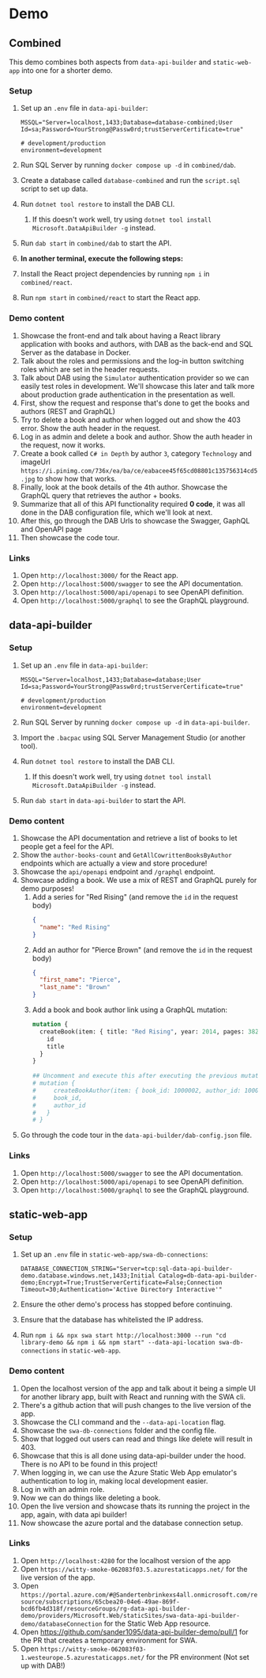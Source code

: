 # Demo

## Combined
This demo combines both aspects from `data-api-builder` and `static-web-app` into one for a shorter demo.

### Setup
1. Set up an `.env` file in `data-api-builder`:

    ```
    MSSQL="Server=localhost,1433;Database=database-combined;User Id=sa;Password=YourStrong@Passw0rd;trustServerCertificate=true"

    # development/production
    environment=development
    ```
2. Run SQL Server by running `docker compose up -d` in `combined/dab`.
3. Create a database called `database-combined` and run the `script.sql` script to set up data.
4. Run `dotnet tool restore` to install the DAB CLI.
   1. If this doesn't work well, try using `dotnet tool install Microsoft.DataApiBuilder -g` instead.
5. Run `dab start` in `combined/dab` to start the API.
6. **In another terminal, execute the following steps:**
7. Install the React project dependencies by running `npm i` in `combined/react`.
8. Run `npm start` in `combined/react` to start the React app.

### Demo content
1. Showcase the front-end and talk about having a React library application with books and authors, with DAB as the back-end and SQL Server as the database in Docker.
2. Talk about the roles and permissions and the log-in button switching roles which are set in the header requests.
3. Talk about DAB using the `Simulator` authentication provider so we can easily test roles in development. We'll showcase this later and talk more about production grade authentication in the presentation as well.
4. First, show the request and response that's done to get the books and authors (REST and GraphQL)
5. Try to delete a book and author when logged out and show the 403 error. Show the auth header in the request.
6. Log in as admin and delete a book and author. Show the auth header in the request, now it works.
7. Create a book called `C# in Depth` by author `3`, category `Technology` and imageUrl `https://i.pinimg.com/736x/ea/ba/ce/eabacee45f65cd08801c135756314cd5.jpg` to show how that works.
8. Finally, look at the book details of the 4th author. Showcase the GraphQL query that retrieves the author + books.
9. Summarize that all of this API functionality required **0 code**, it was all done in the DAB configuration file, which we'll look at next.
10. After this, go through the DAB Urls to showcase the Swagger, GaphQL and OpenAPI page
11. Then showcase the code tour.

### Links
1. Open `http://localhost:3000/` for the React app.
2. Open `http://localhost:5000/swagger` to see the API documentation.
3. Open `http://localhost:5000/api/openapi` to see OpenAPI definition.
4. Open `http://localhost:5000/graphql` to see the GraphQL playground.

## data-api-builder

### Setup
1. Set up an `.env` file in `data-api-builder`:

    ```
    MSSQL="Server=localhost,1433;Database=database;User Id=sa;Password=YourStrong@Passw0rd;trustServerCertificate=true"

    # development/production
    environment=development
    ```
2. Run SQL Server by running `docker compose up -d` in `data-api-builder`.
3. Import the `.bacpac` using SQL Server Management Studio (or another tool).
4. Run `dotnet tool restore` to install the DAB CLI.
   1. If this doesn't work well, try using `dotnet tool install Microsoft.DataApiBuilder -g` instead.
5. Run `dab start` in `data-api-builder` to start the API.

### Demo content
1. Showcase the API documentation and retrieve a list of books to let people get a feel for the API.
2. Show the `author-books-count` and `GetAllCowrittenBooksByAuthor` endpoints which are actually a view and store procedure!
3. Showcase the `api/openapi` endpoint and `/graphql` endpoint.
4. Showcase adding a book. We use a mix of REST and GraphQL purely for demo purposes!
   1. Add a series for "Red Rising" (and remove the `id` in the request body)
      ```json
      {
        "name": "Red Rising"
      }
      ```
   2. Add an author for "Pierce Brown" (and remove the `id` in the request body)
      ```json
      {
        "first_name": "Pierce",
        "last_name": "Brown"
      }
      ```
   3. Add a book and book author link using a GraphQL mutation: 
      ```graphql
      mutation {
        createBook(item: { title: "Red Rising", year: 2014, pages: 382, series_id: 1000000 }) {
          id
          title
        }
      }
  
      ## Uncomment and execute this after executing the previous mutation
      # mutation {
      #     createBookAuthor(item: { book_id: 1000002, author_id: 1000001, author_type_id: 1  }) { 
      #     book_id,
      #     author_id 
      #   }
      # }
      ```
5. Go through the code tour in the `data-api-builder/dab-config.json` file.

### Links
1. Open `http://localhost:5000/swagger` to see the API documentation.
2. Open `http://localhost:5000/api/openapi` to see OpenAPI definition.
3. Open `http://localhost:5000/graphql` to see the GraphQL playground.

## static-web-app

### Setup
1. Set up an `.env` file in `static-web-app/swa-db-connections`:

    ```
    DATABASE_CONNECTION_STRING="Server=tcp:sql-data-api-builder-demo.database.windows.net,1433;Initial Catalog=db-data-api-builder-demo;Encrypt=True;TrustServerCertificate=False;Connection Timeout=30;Authentication='Active Directory Interactive'"
    ```
2. Ensure the other demo's process has stopped before continuing.
3. Ensure that the database has whitelisted the IP address.
4. Run `npm i && npx swa start http://localhost:3000 --run "cd library-demo && npm i && npm start" --data-api-location swa-db-connections` in `static-web-app`.

### Demo content
1. Open the localhost version of the app and talk about it being a simple UI for another library app, built with React and running with the SWA cli.
2. There's a github action that will push changes to the live version of the app.
3. Showcase the CLI command and the `--data-api-location` flag.
4. Showcase the `swa-db-connections` folder and the config file.
5. Show that logged out users can read and things like delete will result in 403.
6. Showcase that this is all done using data-api-builder under the hood. There is no API to be found in this project!
7. When logging in, we can use the Azure Static Web App emulator's authentication to log in, making local development easier.
8. Log in with an admin role.
9. Now we can do things like deleting a book.
10. Open the live version and showcase thats its running the project in the app, again, with data api builder!
11. Now showcase the azure portal and the database connection setup.

### Links
1. Open `http://localhost:4280` for the localhost version of the app
2. Open `https://witty-smoke-062083f03.5.azurestaticapps.net/` for the live version of the app.
3. Open `https://portal.azure.com/#@Sandertenbrinkexs4all.onmicrosoft.com/resource/subscriptions/65cbea20-04e6-49ae-869f-bcd6fb4d318f/resourceGroups/rg-data-api-builder-demo/providers/Microsoft.Web/staticSites/swa-data-api-builder-demo/databaseConnection` for the Static Web App resource.
4. Open https://github.com/sander1095/data-api-builder-demo/pull/1 for the PR that creates a temporary environment for SWA.
5. Open `https://witty-smoke-062083f03-1.westeurope.5.azurestaticapps.net/` for the PR environment (Not set up with DAB!)
